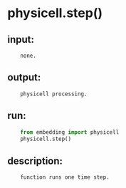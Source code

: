 # physicell.step()

## input:
```
    none.

```

## output:
```
    physicell processing.

```

## run:
```python
    from embedding import physicell
    physicell.step()

```

## description:
```
    function runs one time step.
```